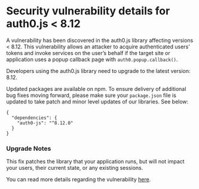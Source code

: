 # Security vulnerability details for auth0.js < 8.12
A vulnerability has been discovered in the auth0.js library affecting versions < 8.12. This vulnerability allows an attacker to acquire authenticated users’ tokens and invoke services on the user’s behalf if the target site or application uses a popup callback page with `auth0.popup.callback()`.

Developers using the auth0.js library need to upgrade to the latest version: 8.12.

Updated packages are available on npm. To ensure delivery of additional bug fixes moving forward, please make sure your `package.json` file is updated to take patch and minor level updates of our libraries. See below:

```
{
  "dependencies": {
    "auth0-js": "^8.12.0"
  }
}
```

###  Upgrade Notes

This fix patches the library that your application runs, but will not impact your users, their current state, or any existing sessions.

You can read more details regarding the vulnerability [here](https://auth0.com/docs/security/bulletins/cve-2017-17068).
